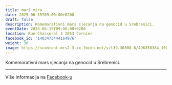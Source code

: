 ```yaml
---
title: marš mira
date: 2025-06-15T09:00:00+0200
draft: false
description: Komemorativni mars sjecanja na genocid u Srebrenici.
eventDate: 2025-06-15T09:00:00+0200
location: Rue Chasseral 3 2053 Cernier
facebook_id: '1403473444164976'
weight: 30
image: https://scontent-mrs2-3.xx.fbcdn.net/v/t39.30808-6/496358384_1007574214836511_4806363768185633011_n.jpg?_nc_cat=102&ccb=1-7&_nc_sid=9e60e4&_nc_ohc=Osuqf5xkA7MQ7kNvwEfPmP9&_nc_oc=AdlNEvMOjucTOafSpx7EwEQ_ZqAColIvj8G-Th-mz-U-skheNOpiQlmoY8E9AcDnYlM&_nc_zt=23&_nc_ht=scontent-mrs2-3.xx&edm=ABTKTjYEAAAA&_nc_gid=XtQOmqbmpnH7JP-v0_plMQ&oh=00_AfO8uNgtlUR1ulFrgXVw0sMZN8pQrfHkLLukEi-BapO6wg&oe=6851522E
---
```


Komemorativni mars sjecanja na genocid u Srebrenici.

---

Više informacija na [Facebook-u](https://facebook.com/events/1403473444164976)